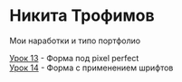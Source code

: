 # Никита Трофимов
Мои наработки и типо портфолио

[Урок 13](https://niktarion.github.io/lesson%2013/index.html "Готовая домашка") - Форма под pixel perfect  
[Урок 14](https://niktarion.github.io/lesson%2014/index.html "Готовая домашка") - Форма с применением шрифтов
